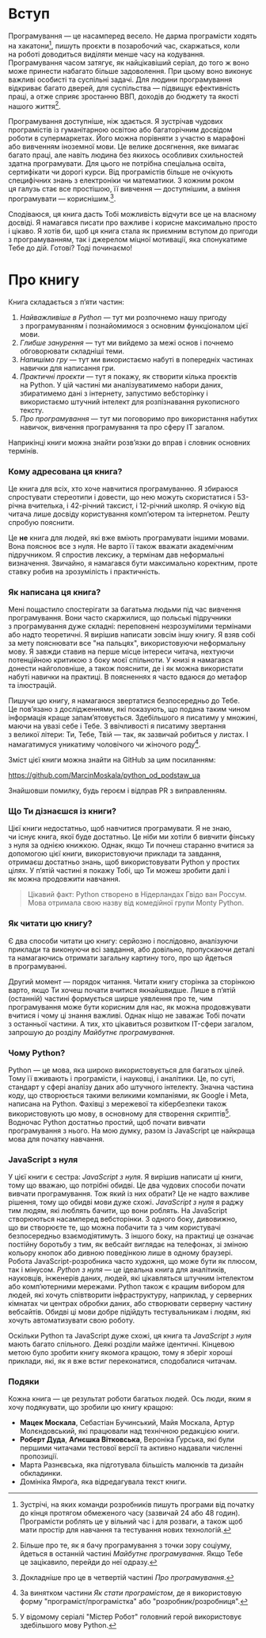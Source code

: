 # Вступ

Програмування — це&nbsp;насамперед весело. Не&nbsp;дарма програмісти ходять на&nbsp;хакатони[^000_1], пишуть проєкти в&nbsp;позаробочий час, скаржаться, коли на&nbsp;роботі доводиться виділяти менше часу на&nbsp;кодування. Програмування часом затягує, як&nbsp;найцікавіший серіал, до&nbsp;того ж воно може принести набагато більше задоволення. При цьому воно виконує важливі особисті та&nbsp;суспільні задачі. Для людини програмування відкриває багато дверей, для суспільства — підвищує ефективність праці, а отже сприяє зростанню ВВП, доходів до&nbsp;бюджету та&nbsp;якості нашого життя[^000_2].

Програмування доступніше, ніж здається. Я зустрічав чудових програмістів із&nbsp;гуманітарною освітою або багаторічним досвідом роботи в&nbsp;супермаркетах. Його можна порівняти з&nbsp;участю в&nbsp;марафоні або вивченням іноземної мови. Це&nbsp;велике досягнення, яке вимагає багато праці, але навіть людина без якихось особливих схильностей здатна програмувати. Для цього не&nbsp;потрібна спеціальна освіта, сертифікати чи&nbsp;дорогі курси. Від програмістів більше не&nbsp;очікують специфічних знань з&nbsp;електроніки чи&nbsp;математики. З кожним роком ця&nbsp;галузь стає все простішою, її&nbsp;вивчення — доступнішим, а вміння програмувати — кориснішим.[^000_3].

Сподіваюся, ця&nbsp;книга дасть Тобі можливість відчути все це&nbsp;на&nbsp;власному досвіді. Я намагався писати про важливе і корисне максимально просто і цікаво. Я хотів би, щоб ця&nbsp;книга стала як&nbsp;приємним вступом до&nbsp;пригоди з&nbsp;програмуванням, так і джерелом міцної мотивації, яка спонукатиме Тебе до&nbsp;дій. Готові? Тоді починаємо!

# Про книгу

Книга складається з&nbsp;п’яти частин:
1. *Найважливіше в&nbsp;Python* — тут ми&nbsp;розпочнемо нашу пригоду з&nbsp;програмуванням і познайомимося з&nbsp;основним функціоналом цієї мови.
2. *Глибше занурення* — тут ми&nbsp;вийдемо за&nbsp;межі основ і почнемо обговорювати складніші теми.
3. *Напишімо гру* — тут ми&nbsp;використаємо набуті в&nbsp;попередніх частинах навички для написання гри.
4. *Практичні проєкти* — тут я покажу, як&nbsp;створити кілька проєктів на&nbsp;Python. У цій частині ми&nbsp;аналізуватимемо набори даних, збиратимемо дані з&nbsp;інтернету, запустимо вебсторінку і використаємо штучний інтелект для розпізнавання рукописного тексту.
5. *Про програмування* — тут ми&nbsp;поговоримо про використання набутих навичок, вивчення програмування та&nbsp;про сферу IT загалом.

Наприкінці книги можна знайти розв’язки до&nbsp;вправ і словник основних термінів.

### Кому адресована ця&nbsp;книга?

Це книга для всіх, хто хоче навчитися програмуванню. Я збираюся спростувати стереотипи і довести, що&nbsp;нею можуть скористатися і 53-річна вчителька, і 42-річний таксист, і 12-річний школяр. Я очікую від читача лише досвіду користування комп’ютером та&nbsp;інтернетом. Решту спробую пояснити.

Це **не** книга для людей, які вже вміють програмувати іншими мовами. Вона пояснює все з&nbsp;нуля. Не&nbsp;варто її&nbsp;також вважати академічним підручником. Я спростив лексику, а термінам дав неформальні визначення. Звичайно, я намагався бути максимально коректним, проте ставку робив на&nbsp;зрозумілість і практичність.

### Як&nbsp;написана ця&nbsp;книга?

Мені пощастило спостерігати за&nbsp;багатьма людьми під час&nbsp;вивчення програмування. Вони часто скаржилися, що&nbsp;польські підручники з&nbsp;програмування дуже складні: переповнені незрозумілими термінами або надто теоретичні. Я вирішив написати зовсім іншу книгу. Я взяв собі за&nbsp;мету пояснювати все "на пальцях", використовуючи неформальну мову. Я завжди ставив на&nbsp;перше місце інтереси читача, нехтуючи потенційною критикою з&nbsp;боку моєї спільноти. У книзі я намагався донести найголовніше, а також пояснити, де&nbsp;і як&nbsp;можна використати набуті навички на&nbsp;практиці. В поясненнях я часто вдаюся до&nbsp;метафор та&nbsp;ілюстрацій.

Пишучи цю&nbsp;книгу, я намагаюся звертатися безпосередньо до&nbsp;Тебе. Це&nbsp;пов’язано з&nbsp;дослідженнями, які показують, що&nbsp;подана таким чином інформація краще запам’ятовується. Здебільшого я писатиму у&nbsp;множині, маючи на&nbsp;увазі себе і Тебе. З ввічливості я писатиму звертання з&nbsp;великої літери: Ти, Тебе, Твій — так, як&nbsp;зазвичай робиться у&nbsp;листах. І намагатимуся уникатиму чоловічого чи&nbsp;жіночого роду[^000_4].

Зміст цієї книги можна знайти на GitHub за цим посиланням:

https://github.com/MarcinMoskala/python_od_podstaw_ua

Знайшовши помилку, будь героєм і відправ PR з виправленням.

### Що&nbsp;Ти&nbsp;дізнаєшся із&nbsp;книги?

Цієї книги недостатньо, щоб навчитися програмувати. Я не&nbsp;знаю, чи&nbsp;існує книга, якої буде достатньо. Це ніби ми&nbsp;хотіли б вивчити фінську з&nbsp;нуля за однією книжкою. Однак, якщо Ти&nbsp;почнеш старанно вчитися за допомогою цієї книги, використовуючи приклади та&nbsp;завдання, отримаєш достатньо знань, щоб використовувати Python у&nbsp;простих цілях. У п’ятій частині я покажу Тобі, що&nbsp;Ти можеш зробити далі і як&nbsp;можна продовжити навчання.

> Цікавий факт: Python створено в&nbsp;Нідерландах Гвідо ван Россум. Мова отримала свою назву від комедійної групи Monty Python.

### Як читати цю книгу?

Є два способи читати цю книгу: серйозно і послідовно, аналізуючи приклади та&nbsp;виконуючи всі завдання, або довільно, пропускаючи деталі та&nbsp;намагаючись отримати загальну картину того, про що&nbsp;йдеться в&nbsp;програмуванні.

Другий момент — порядок читання. Читати книгу сторінка за сторінкою варто, якщо Ти&nbsp;хочеш почати вчитися якнайшвидше. Лише в&nbsp;п’ятій (останній) частині формується ширше уявлення про те, чим програмування може бути корисним для нас, як&nbsp;можна продовжувати вчитися і чому ці знання важливі. Однак ніщо не&nbsp;заважає Тобі почати з&nbsp;останньої частини. А тих, хто цікавиться розвитком IT-сфери загалом, запрошую до розділу *Майбутнє програмування*.

### Чому Python?

Python — це&nbsp;мова, яка широко використовується для багатьох цілей. Тому її&nbsp;вживають і програмісти, і науковці, і аналітики. Це, по&nbsp;суті, стандарт у&nbsp;сфері аналізу даних або штучного інтелекту. Значна частина коду, що&nbsp;створюється такими великими компаніями, як&nbsp;Google і Meta, написана на&nbsp;Python. Фахівці з&nbsp;мережевої та&nbsp;кібербезпеки також використовують цю мову, в&nbsp;основному для створення скриптів[^000_5]. Водночас Python достатньо простий, щоб почати вивчати програмування з&nbsp;нього. На мою думку, разом із JavaScript це&nbsp;найкраща мова для початку навчання.

### JavaScript з&nbsp;нуля

У цієї книги є сестра: *JavaScript з&nbsp;нуля*. Я вирішив написати ці книги, тому що&nbsp;вважаю, що&nbsp;потрібні обидві. Це два чудових способи почати вивчати програмування. Тож який із них обрати? Це не&nbsp;надто важливе рішення, тому що&nbsp;обидві мови дуже схожі. *JavaScript з&nbsp;нуля* я раджу тим людям, які люблять бачити, що&nbsp;вони роблять. На JavaScript створюються насамперед вебсторінки. З одного боку, дивовижно, що&nbsp;ви створюєте те, що&nbsp;можна побачити та&nbsp;з&nbsp;чим користувачі безпосередньо взаємодіятимуть. З іншого боку, на&nbsp;практиці це&nbsp;означає постійну боротьбу з&nbsp;тим, як&nbsp;вебсайт виглядає на&nbsp;телефонах, зі зміною кольору кнопок або дивною поведінкою лише в&nbsp;одному браузері. Робота JavaScript-розробника часто художня, що&nbsp;може бути як&nbsp;плюсом, так і мінусом. *Python з&nbsp;нуля* — це&nbsp;ідеальна книга для аналітиків, науковців, інженерів даних, людей, які цікавляться штучним інтелектом або комп’ютерними мережами. Python також є кращим вибором для людей, які хочуть співтворити інфраструктуру, наприклад, у&nbsp;серверних кімнатах чи центрах обробки даних, або створювати серверну частину вебсайтів. Обидві ці мови добре підійдуть тестувальникам і людям, які хочуть автоматизувати свою роботу.

Оскільки Python та&nbsp;JavaScript дуже схожі, ця книга та&nbsp;*JavaScript з&nbsp;нуля* мають багато спільного. Деякі розділи майже ідентичні. Кінцевою метою було зробити книгу якомога кращою, тому я зберіг хороші приклади, які, як&nbsp;я вже встиг переконатися, сподобалися читачам.

### Подяки

Кожна книга — це&nbsp;результат роботи багатьох людей. Ось люди, яким я хочу подякувати, що зробили цю книгу кращою:
* **Мацек Москала**, Себастіан Бучинський, Майя Москала, Артур Молєндовський, які працювали над технічною редакцією книги.
* **Роберт Дуда**, **Аґнєшка Вітковська**, Вероніка Ґурська, які були першими читачами тестової версії та&nbsp;активно надавали численні пропозиції.
* Марта Разнєвська, яка підготувала більшість малюнків та&nbsp;дизайн обкладинки.
* Домініка Ямроґа, яка відредагувала текст книги.

[^000_1]: Зустрічі, на&nbsp;яких команди розробників пишуть програми від початку до кінця протягом обмеженого часу (зазвичай 24 або 48 годин). Програмісти роблять це&nbsp;у вільний час&nbsp;і для розваги, а також щоб мати простір для навчання та&nbsp;тестування нових технологій.
[^000_2]: Більше про те, як&nbsp;я бачу програмування з&nbsp;точки зору соціуму, йдеться в&nbsp;останній частині *Майбутнє програмування*. Якщо Тебе це&nbsp;зацікавило, перейди до неї одразу.
[^000_3]: Докладніше про це&nbsp;в четвертій частині *Про програмування*.
[^000_4]: За винятком частини *Як стати програмістом*, де&nbsp;я використовую форму "програміст/програмістка" або "розробник/розробниця".
[^000_5]: У відомому серіалі "Містер Робот" головний герой використовує здебільшого мову Python.
[^000_6]: Дані за 2015 рік від Ocado Group, посилання: https://bit.ly/3urXI2F

